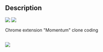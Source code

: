 ## Description 
<img src="https://img.shields.io/badge/javascript-F7DF1E?style=flat&logo=JavaScript&logoColor=white"/> <img src="https://img.shields.io/badge/css3-1572B6?style=flat&logo=CSS&logoColor=white"/>

Chrome extension "Momentum" clone coding

<br>

<img src="https://github.com/gmlwlsdl/Study_JS/blob/master/result/result.gif">
